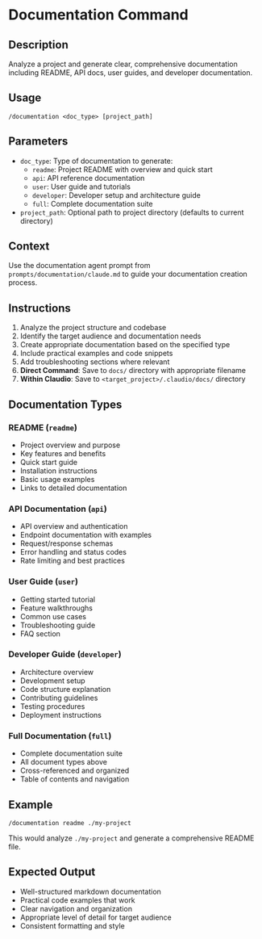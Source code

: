 # Documentation Command

## Description
Analyze a project and generate clear, comprehensive documentation including README, API docs, user guides, and developer documentation.

## Usage
```
/documentation <doc_type> [project_path]
```

## Parameters
- `doc_type`: Type of documentation to generate:
  - `readme`: Project README with overview and quick start
  - `api`: API reference documentation
  - `user`: User guide and tutorials
  - `developer`: Developer setup and architecture guide
  - `full`: Complete documentation suite
- `project_path`: Optional path to project directory (defaults to current directory)

## Context
Use the documentation agent prompt from `prompts/documentation/claude.md` to guide your documentation creation process.

## Instructions
1. Analyze the project structure and codebase
2. Identify the target audience and documentation needs
3. Create appropriate documentation based on the specified type
4. Include practical examples and code snippets
5. Add troubleshooting sections where relevant
6. **Direct Command**: Save to `docs/` directory with appropriate filename
7. **Within Claudio**: Save to `<target_project>/.claudio/docs/` directory

## Documentation Types

### README (`readme`)
- Project overview and purpose
- Key features and benefits
- Quick start guide
- Installation instructions
- Basic usage examples
- Links to detailed documentation

### API Documentation (`api`)
- API overview and authentication
- Endpoint documentation with examples
- Request/response schemas
- Error handling and status codes
- Rate limiting and best practices

### User Guide (`user`)
- Getting started tutorial
- Feature walkthroughs
- Common use cases
- Troubleshooting guide
- FAQ section

### Developer Guide (`developer`)
- Architecture overview
- Development setup
- Code structure explanation
- Contributing guidelines
- Testing procedures
- Deployment instructions

### Full Documentation (`full`)
- Complete documentation suite
- All document types above
- Cross-referenced and organized
- Table of contents and navigation

## Example
```
/documentation readme ./my-project
```
This would analyze `./my-project` and generate a comprehensive README file.

## Expected Output
- Well-structured markdown documentation
- Practical code examples that work
- Clear navigation and organization
- Appropriate level of detail for target audience
- Consistent formatting and style